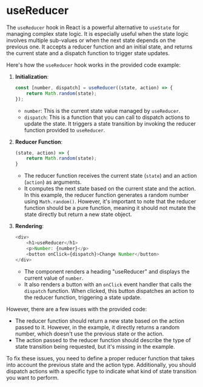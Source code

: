 # useReducer

The `useReducer` hook in React is a powerful alternative to `useState` for managing complex state logic. It is especially useful when the state logic involves multiple sub-values or when the next state depends on the previous one. It accepts a reducer function and an initial state, and returns the current state and a dispatch function to trigger state updates.

Here's how the `useReducer` hook works in the provided code example:

1. **Initialization**:
   ```javascript
   const [number, dispatch] = useReducer((state, action) => {
       return Math.random(state);
   });
   ```
   - `number`: This is the current state value managed by `useReducer`.
   - `dispatch`: This is a function that you can call to dispatch actions to update the state. It triggers a state transition by invoking the reducer function provided to `useReducer`.

2. **Reducer Function**:
   ```javascript
   (state, action) => {
       return Math.random(state);
   }
   ```
   - The reducer function receives the current state (`state`) and an action (`action`) as arguments.
   - It computes the next state based on the current state and the action. In this example, the reducer function generates a random number using `Math.random()`. However, it's important to note that the reducer function should be a pure function, meaning it should not mutate the state directly but return a new state object.

3. **Rendering**:
   ```javascript
   <div>
       <h1>useReducer</h1>
       <p>Number: {number}</p>
       <button onClick={dispatch}>Change Number</button>
   </div>
   ```
   - The component renders a heading "useReducer" and displays the current value of `number`.
   - It also renders a button with an `onClick` event handler that calls the `dispatch` function. When clicked, this button dispatches an action to the reducer function, triggering a state update.

However, there are a few issues with the provided code:
- The reducer function should return a new state based on the action passed to it. However, in the example, it directly returns a random number, which doesn't use the previous state or the action.
- The action passed to the reducer function should describe the type of state transition being requested, but it's missing in the example.

To fix these issues, you need to define a proper reducer function that takes into account the previous state and the action type. Additionally, you should dispatch actions with a specific type to indicate what kind of state transition you want to perform.